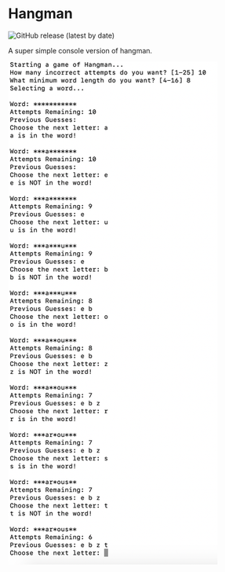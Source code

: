 # Hangman

![GitHub release (latest by date)](https://img.shields.io/badge/version-v1.0.0-blue)

A super simple console version of hangman. 

![alt text](img/screenshot.png)
